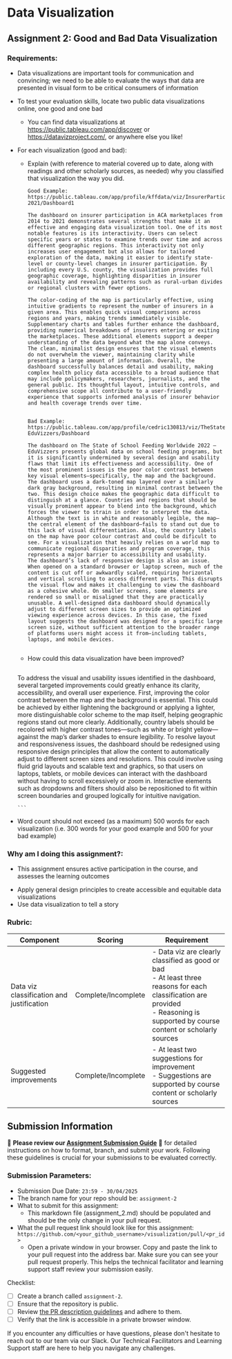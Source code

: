 # Data Visualization

## Assignment 2: Good and Bad Data Visualization

### Requirements:

- Data visualizations are important tools for communication and convincing; we need to be able to evaluate the ways that data are presented in visual form to be critical consumers of information 
- To test your evaluation skills, locate two public data visualizations online, one good and one bad  
    - You can find data visualizations at https://public.tableau.com/app/discover or https://datavizproject.com/, or anywhere else you like! 
- For each visualization (good and bad):  
    - Explain (with reference to material covered up to date, along with readings and other scholarly sources, as needed) why you classified that visualization the way you did.
      ```
      Good Example: https://public.tableau.com/app/profile/kffdata/viz/InsurerParticipationonACAMarketplaces2014-2021/Dashboard1

      The dashboard on insurer participation in ACA marketplaces from 2014 to 2021 demonstrates several strengths that make it an effective and engaging data visualization tool. One of its most notable features is its interactivity. Users can select specific years or states to examine trends over time and across different geographic regions. This interactivity not only increases user engagement but also allows for tailored exploration of the data, making it easier to identify state-level or county-level changes in insurer participation. By including every U.S. county, the visualization provides full geographic coverage, highlighting disparities in insurer availability and revealing patterns such as rural-urban divides or regional clusters with fewer options.

      The color-coding of the map is particularly effective, using intuitive gradients to represent the number of insurers in a given area. This enables quick visual comparisons across regions and years, making trends immediately visible. Supplementary charts and tables further enhance the dashboard, providing numerical breakdowns of insurers entering or exiting the marketplaces. These additional elements support a deeper understanding of the data beyond what the map alone conveys. The clean, minimalist design ensures that the visual elements do not overwhelm the viewer, maintaining clarity while presenting a large amount of information. Overall, the dashboard successfully balances detail and usability, making complex health policy data accessible to a broad audience that may include policymakers, researchers, journalists, and the general public. Its thoughtful layout, intuitive controls, and comprehensive scope all contribute to a user-friendly experience that supports informed analysis of insurer behavior and health coverage trends over time.


      Bad Example: https://public.tableau.com/app/profile/cedric130813/viz/TheStateofSchoolFeedingWorldwide2022-EduVizzers/Dashboard

      The dashboard on The State of School Feeding Worldwide 2022 – EduVizzers presents global data on school feeding programs, but it is significantly undermined by several design and usability flaws that limit its effectiveness and accessibility. One of the most prominent issues is the poor color contrast between key visual elements—specifically, the map and the background. The dashboard uses a dark-toned map layered over a similarly dark gray background, resulting in minimal contrast between the two. This design choice makes the geographic data difficult to distinguish at a glance. Countries and regions that should be visually prominent appear to blend into the background, which forces the viewer to strain in order to interpret the data. Although the text is in white and reasonably legible, the map—the central element of the dashboard—fails to stand out due to this lack of visual differentiation. Also, the country labels on the map have poor colour contrast and could be dificult to see. For a visualization that heavily relies on a world map to communicate regional disparities and program coverage, this represents a major barrier to accessibility and usability.
      The dashboard’s lack of responsive design is also an issue. When opened on a standard browser or laptop screen, much of the content is cut off or awkwardly scaled, requiring horizontal and vertical scrolling to access different parts. This disrupts the visual flow and makes it challenging to view the dashboard as a cohesive whole. On smaller screens, some elements are rendered so small or misaligned that they are practically unusable. A well-designed data dashboard should dynamically adjust to different screen sizes to provide an optimized viewing experience across devices. In this case, the fixed layout suggests the dashboard was designed for a specific large screen size, without sufficient attention to the broader range of platforms users might access it from—including tablets, laptops, and mobile devices.  


      ```
    - How could this data visualization have been improved?  
      ```
     To address the visual and usability issues identified in the dashboard, several targeted improvements could greatly enhance its clarity, accessibility, and overall user experience. First, improving the color contrast between the map and the background is essential. This could be achieved by either lightening the background or applying a lighter, more distinguishable color scheme to the map itself, helping geographic regions stand out more clearly. Additionally, country labels should be recolored with higher contrast tones—such as white or bright yellow—against the map’s darker shades to ensure legibility. To resolve layout and responsiveness issues, the dashboard should be redesigned using responsive design principles that allow the content to automatically adjust to different screen sizes and resolutions. This could involve using fluid grid layouts and scalable text and graphics, so that users on laptops, tablets, or mobile devices can interact with the dashboard without having to scroll excessively or zoom in. Interactive elements such as dropdowns and filters should also be repositioned to fit within screen boundaries and grouped logically for intuitive navigation. 
      
      ```
- Word count should not exceed (as a maximum) 500 words for each visualization (i.e. 
300 words for your good example and 500 for your bad example)

### Why am I doing this assignment?:

- This assignment ensures active participation in the course, and assesses the learning outcomes
* Apply general design principles to create accessible and equitable data visualizations
* Use data visualization to tell a story

### Rubric:

| Component               | Scoring   | Requirement                                                 |
|-------------------------|-----------|-------------------------------------------------------------|
| Data viz classification and justification | Complete/Incomplete | - Data viz are clearly classified as good or bad<br />- At least three reasons for each classification are provided<br />- Reasoning is supported by course content or scholarly sources |
| Suggested improvements  | Complete/Incomplete | - At least two suggestions for improvement<br />- Suggestions are supported by course content or scholarly sources |

## Submission Information

🚨 **Please review our [Assignment Submission Guide](https://github.com/UofT-DSI/onboarding/blob/main/onboarding_documents/submissions.md)** 🚨 for detailed instructions on how to format, branch, and submit your work. Following these guidelines is crucial for your submissions to be evaluated correctly.

### Submission Parameters:
* Submission Due Date: `23:59 - 30/04/2025`
* The branch name for your repo should be: `assignment-2`
* What to submit for this assignment:
    * This markdown file (assignment_2.md) should be populated and should be the only change in your pull request.
* What the pull request link should look like for this assignment: `https://github.com/<your_github_username>/visualization/pull/<pr_id>`
    * Open a private window in your browser. Copy and paste the link to your pull request into the address bar. Make sure you can see your pull request properly. This helps the technical facilitator and learning support staff review your submission easily.

Checklist:
- [ ] Create a branch called `assignment-2`.
- [ ] Ensure that the repository is public.
- [ ] Review [the PR description guidelines](https://github.com/UofT-DSI/onboarding/blob/main/onboarding_documents/submissions.md#guidelines-for-pull-request-descriptions) and adhere to them.
- [ ] Verify that the link is accessible in a private browser window.

If you encounter any difficulties or have questions, please don't hesitate to reach out to our team via our Slack. Our Technical Facilitators and Learning Support staff are here to help you navigate any challenges.

